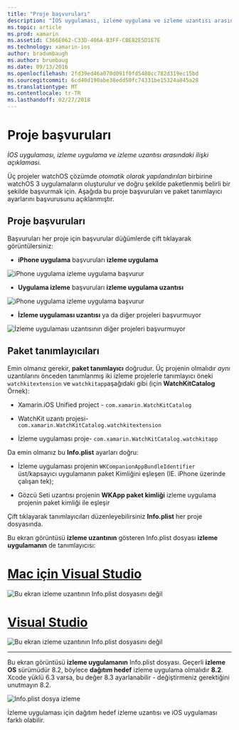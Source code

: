 ```yaml
---
title: "Proje başvuruları"
description: "İOS uygulaması, izleme uygulama ve izleme uzantısı arasındaki ilişki açıklaması."
ms.topic: article
ms.prod: xamarin
ms.assetid: C366E062-C33D-406A-B3FF-CBE82E5D1E7E
ms.technology: xamarin-ios
author: bradumbaugh
ms.author: brumbaug
ms.date: 09/13/2016
ms.openlocfilehash: 2fd39ed46a070d091f0fd5480cc782d319ec15bd
ms.sourcegitcommit: 6cd40d190abe38edd50fc74331be15324a845a28
ms.translationtype: MT
ms.contentlocale: tr-TR
ms.lasthandoff: 02/27/2018
---
```

# <a name="project-references"></a>Proje başvuruları

_İOS uygulaması, izleme uygulama ve izleme uzantısı arasındaki ilişki açıklaması._

Üç projeler watchOS çözümde *otomatik olarak yapılandırılan* birbirine watchOS 3 uygulamaların oluşturulur ve doğru şekilde paketlenmiş belirli bir şekilde başvurmak için. Aşağıda bu proje başvuruları ve paket tanımlayıcı ayarlarını başvurusunu açıklanmıştır.

## <a name="project-references"></a>Proje başvuruları

Başvuruları her proje için başvurular düğümlerde çift tıklayarak görüntülersiniz:

- **iPhone uygulama** başvuruları **izleme uygulama**

![](project-references-images/catalog-reference1.png "iPhone uygulama izleme uygulama başvurur")

- **Uygulama izleme** başvuruları **izleme uygulama uzantısı**

![](project-references-images/catalog-reference2.png "iPhone uygulama izleme uygulama başvurur")


 - **İzleme uygulaması uzantısı** ya da diğer projeleri başvurmuyor

![](project-references-images/catalog-reference3.png "İzleme uygulaması uzantısının diğer projeleri başvurmuyor")



## <a name="bundle-identifiers"></a>Paket tanımlayıcıları

Emin olmanız gerekir, **paket tanımlayıcı** doğrudur.
Üç projenin olmalıdır *aynı* uzantılarını önceden tanımlanmış iki izleme projelerle tanımlayıcı öneki `watchkitextension` ve `watchkitapp`aşağıdaki gibi (için **WatchKitCatalog** Örnek):

 - Xamarin.iOS Unified project - `com.xamarin.WatchKitCatalog`

 - WatchKit uzantı projesi- `com.xamarin.WatchKitCatalog.watchkitextension`

 - İzleme uygulaması proje- `com.xamarin.WatchKitCatalog.watchkitapp`

Da emin olmanız bu **Info.plist** ayarları doğru:

 - İzleme uygulaması projenin `WKCompanionAppBundleIdentifier` üst/kapsayıcı uygulamanın paket Kimliğini eşleşen (IE. iPhone üzerinde çalışan tek);

 - Gözcü Seti uzantısı projenin **WKApp paket kimliği** izleme uygulama projenin paket kimliği ile eşleşir

Çift tıklayarak tanımlayıcıları düzenleyebilirsiniz **Info.plist** her proje dosyasında.

Bu ekran görüntüsü **izleme uzantının** gösteren Info.plist dosyası **izleme uygulamanın** de tanımlayıcısı:

# <a name="visual-studio-for-mactabvsmac"></a>[Mac için Visual Studio](#tab/vsmac)
    
![](project-references-images/infoplist-extension.png "Bu ekran izleme uzantının Info.plist dosyasını değil")

# <a name="visual-studiotabvswin"></a>[Visual Studio](#tab/vswin)
    
![](project-references-images/infoplist-extension-vs.png "Bu ekran izleme uzantının Info.plist dosyasını değil")

-----

Bu ekran görüntüsü **izleme uygulamanın** Info.plist dosyası.
Geçerli **izleme OS** sürümüdür 8.2, böylece **dağıtım hedef** izleme uygulama olmalıdır **8.2**. Xcode yüklü 6.3 varsa, bu değer 8.3 ayarlanabilir - değiştirmeniz gerektiğini unutmayın 8.2.

![](project-references-images/infoplist-watchapp.png "Info.plist dosya izleme")

İzleme uygulaması için dağıtım hedef izleme uzantısı ve iOS uygulaması farklı olabilir.

